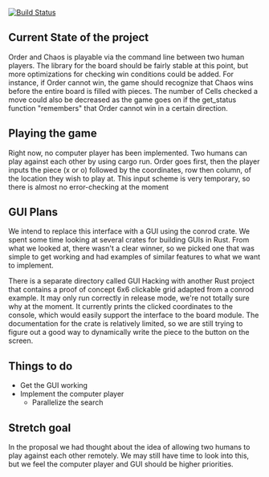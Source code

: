 [![Build Status](https://travis-ci.com/blevinson19/Order-and-Chaos-Rust.svg?branch=master)](https://travis-ci.com/blevinson19/Order-and-Chaos-Rust)

## Current State of the project
Order and Chaos is playable via the command line between two human players. The library for the board should be fairly stable at this point, but more optimizations for checking win conditions could be added. For instance, if Order cannot win, the game should recognize that Chaos wins before the entire board is filled with pieces. The number of Cells checked a move could also be decreased as the game goes on if the get_status function "remembers" that Order cannot win in a certain
direction.  

## Playing the game
Right now, no computer player has been implemented. Two humans can play against each other by using cargo run. Order goes first, then the player inputs the piece (x or o) followed by the coordinates, row then column, of the location they wish to play at. This input scheme is very temporary, so there is almost no error-checking at the moment

## GUI Plans
We intend to replace this interface with a GUI using the conrod crate. We spent some time looking at several crates for building GUIs in Rust. From what we looked at, there wasn't a clear winner, so we picked one that was simple to get working and had examples of similar features to what we want to implement. 

There is a separate directory called GUI Hacking with another Rust project that contains a proof of concept 6x6 clickable grid adapted from a conrod example. It may only run correctly in release mode, we're not totally sure why at the moment. It currently prints the clicked coordinates to the console, which would easily support the interface to the board module. The documentation for the crate is relatively limited, so we are still trying to figure out a good way to dynamically write the piece
to the button on the screen.
 
## Things to do 
* Get the GUI working
* Implement the computer player
    * Parallelize the search


## Stretch goal
In the proposal we had thought about the idea of allowing two humans to play against each other remotely. We may still have time to look into this, but we feel the computer player and GUI should be higher priorities.  
